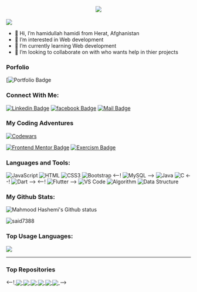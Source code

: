 <h1 align="center">
  <a href="https://git.io/typing-svg">
    <img src="https://readme-typing-svg.herokuapp.com/?lines=Hello,+There!+👋;This+is+Shah+Mahmood....;Nice+to+meet+you!&center=true&size=30">
  </a>
</h1>


![](https://komarev.com/ghpvc/?username=hamidullah-hamidi&color=brightgreen)


- 👋 Hi, I’m hamidullah hamidi from Herat, Afghanistan
- 👀 I’m interested in Web development 
- 🌱 I’m currently learning Web development
- 💞️ I’m looking to collaborate on with who wants help in thier projects

### Porfolio
  [![Portfolio Badge]()

### Connect With Me:

[![Linkedin Badge](https://img.shields.io/badge/LinkedIn-0077B5?style=for-the-badge&logo=linkedin&logoColor=white)](https://www.linkedin.com/in/hamidullah-hamidi-534b45291) 
[![facebook Badge](https://img.shields.io/badge/Facebook-1DA1F2?style=for-the-badge&logo=facebook&logoColor=white)](https://www.facebook.com/profile.php?id=100071629981041)
[![Mail Badge](https://img.shields.io/badge/Gmail-D14836?style=for-the-badge&logo=gmail&logoColor=white)](mailto:hamidullahh754@gmail.com)



### My Coding Adventures

[![Codewars]()]()

[![Frontend Mentor Badge](https://img.shields.io/badge/Frontend_Mentor-141620?style=for-the-badge&logo=frontendmentor&logoColor=white)]()
[![Exercism Badge](https://img.shields.io/badge/Exercism-000000?style=for-the-badge&logo=exercism&logoColor=white)]()


### Languages and Tools:

![JavaScript](https://img.shields.io/badge/JavaScript-F7DF1E?style=flat-square&logo=javascript&logoColor=black)
![HTML](https://img.shields.io/badge/HTML5-E34F26?style=flat-square&logo=html5&logoColor=white)
![CSS3](https://img.shields.io/badge/CSS3-1572B6?style=flat-square&logo=css3&logoColor=white)
![Bootstrap](https://img.shields.io/badge/Bootstrap-563D7C?style=flat-square&logo=bootstrap&logoColor=white)
<--! ![MySQL](https://img.shields.io/badge/MySQL-005C84?style=flat-square&logo=mysql&logoColor=white) -->
![Java](https://img.shields.io/badge/Java-007396?style=flat-square&logo=java&logoColor=white)
![C](https://img.shields.io/badge/C-00599C?style=flat-square&logo=c&logoColor=white)
<--! ![Dart](https://img.shields.io/badge/Dart-0175C2?style=flat-square&logo=dart&logoColor=white) -->
<--! ![Flutter](https://img.shields.io/badge/Flutter-02569B?style=flat-square&logo=flutter&logoColor=white) -->
![VS Code](https://img.shields.io/badge/VisualStudio-2C2B30?style=flastic&logo=VisualStudioCode&logoColor=007ACC)
![Algorithm](https://img.shields.io/badge/Algorithm-FFA116?style=flat-square&logo=algorithm&logoColor=black)
![Data Structure](https://img.shields.io/badge/Data_Structure-FFA116?style=flat-square&logo=data-structure&logoColor=black)



### My Github Stats:

<p>
  <img align="center" src="https://github-readme-stats.vercel.app/api?username=MahmoodHashem&show_icons=true&include_all_commits=true&theme=algolia&hide_border=true" alt="Mahmood Hashemi's Github status" />
</p>
<p>
  <img align="center" src="https://github-readme-streak-stats.herokuapp.com/?user=MahmoodHashem&theme=algolia" alt="said7388" />
</p>


### Top Usage Languages:

<img align="center" src="https://github-readme-stats.vercel.app/api/top-langs/?username=MahmoodHashem&layout=compact&theme=algolia&hide_border=true&&langs_count=10" />

---

### Top Repositories


<--!<a href="hhttps://github.com/MahmoodHashem/Mentor-Challanges">
  <img align="center" src="https://github-readme-stats.vercel.app/api/pin/?username=MahmoodHashem&repo=Mentor-Challanges&theme=algolia" />
</a>
<a href="https://github.com/MahmoodHashem/JavaScript-Projects">
  <img align="center" src="https://github-readme-stats.vercel.app/api/pin/?username=MahmoodHashem&repo=JavaScript-Projects&theme=algolia" />
</a>
<a href="https://github.com/MahmoodHashem/Leetcode">
  <img align="center" src="https://github-readme-stats.vercel.app/api/pin/?username=MahmoodHashem&repo=Leetcode&theme=algolia" />
</a>
<a href="https://github.com/MahmoodHashem/The_Odin_Projects">
  <img align="center" src="https://github-readme-stats.vercel.app/api/pin/?username=MahmoodHashem&repo=The_Odin_Projects&theme=algolia" />
</a>
<a href="https://github.com/MahmoodHashem/100devs">
  <img align="center" src="https://github-readme-stats.vercel.app/api/pin/?username=MahmoodHashem&repo=100devs&theme=algolia" />
</a>
<a href="https://github.com/MahmoodHashem/Exercism">
  <img align="center" src="https://github-readme-stats.vercel.app/api/pin/?username=MahmoodHashem&repo=Exercism&theme=algolia" />
</a>-->

<!--START_SECTION:waka-->
<!--END_SECTION:waka-->


<!---
MahmoodHashem/MahmoodHashem is a ✨ special ✨ repository because its `README.md` (this file) appears on your GitHub profile.
You can click the Preview link to take a look at your changes.
--->
